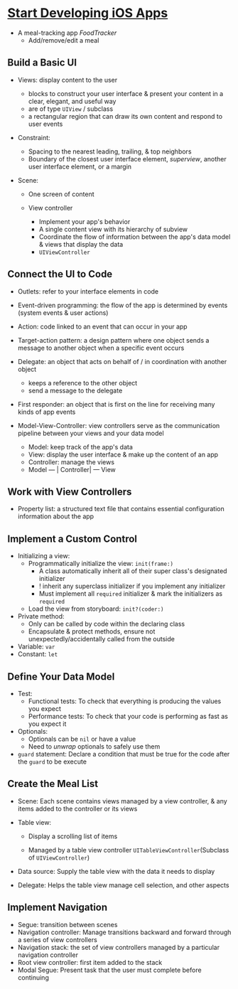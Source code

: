 # [Start Developing iOS Apps](https://developer.apple.com/library/archive/referencelibrary/GettingStarted/DevelopiOSAppsSwift/)

- A meal-tracking app *FoodTracker*
  - Add/remove/edit a meal



## Build a Basic UI

- Views: display content to the user
  
  - blocks to construct your user interface & present your content in a clear, elegant, and useful way
  - are of type `UIView` / subclass
  - a rectangular region that can draw its own content and respond to user events
  
- Constraint:

  - Spacing to the nearest leading, trailing, & top neighbors
  - Boundary of the closest user interface element, *superview*, another user interface element, or a margin

- Scene:

  - One screen of content

  - View controller

    - Implement your app's behavior
    - A single content view with its hierarchy of subview
    - Coordinate the flow of information between the app's data model & views that display the data
    - `UIViewController`



## Connect the UI to Code

- Outlets: refer to your interface elements in code
- Event-driven programming: the flow of the app is determined by events (system events & user actions)
- Action: code linked to an event that can occur in your app
- Target-action pattern: a design pattern where one object sends a message to another object when a specific event occurs

- Delegate: an object that acts on behalf of / in coordination with another object
  - keeps a reference to the other object
  - send a message to the delegate
- First responder: an object that is first on the line for receiving many kinds of app events
- Model-View-Controller: view controllers serve as the communication pipeline between your views and your data model
  - Model: keep track of the app's data
  - View: display the user interface & make up the content of an app
  - Controller: manage the views
  - Model — | Controller| — View



## Work with View Controllers

- Property list: a structured text file that contains essential configuration information about the app



## Implement a Custom Control

- Initializing a view:
  - Programmatically initialize the view: `init(frame:)`
    - A class automatically inherit all of their super class's designated initializer
    - ! inherit any superclass initializer if you implement any initializer
    - Must implement all `required` initializer & mark the initializers as `required` 
  - Load the view from storyboard: `init?(coder:)`
- Private method: 
  - Only can be called by code within the declaring class
  - Encapsulate & protect methods, ensure not unexpectedly/accidentally called from the outside
- Variable: `var`
- Constant: `let`


## Define Your Data Model

- Test:
  - Functional tests: To check that everything is producing the values you expect
  - Performance tests: To check that your code is performing as fast as you expect it
- Optionals:
    - Optionals can be `nil` or have a value
    - Need to *unwrap* optionals to safely use them
- `guard` statement: Declare a condition that must be true for the code after the `guard` to be execute



## Create the Meal List

- Scene: Each scene contains views managed by a view controller, & any items added to the controller or its views

- Table view:

  - Display a scrolling list of items

  - Managed by a table view controller `UITableViewController`(Subclass of `UIViewController`)

- Data source: Supply the table view with the data it needs to display
- Delegate: Helps the table view manage cell selection, and other aspects



## Implement Navigation

- Segue: transition between scenes
- Navigation controller: Manage transitions backward and forward through a series of view controllers
- Navigation stack: the set of view controllers managed by a particular navigation controller
- Root view controller: first item added to the stack
- Modal Segue: Present task that the user must complete before continuing


